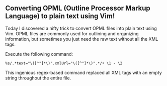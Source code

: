 ## Converting OPML (Outline Processor Markup Language) to plain text using Vim!
Today I discovered a nifty trick to convert OPML files into plain text using Vim. OPML files are commonly used for outlining and organizing information, but sometimes you just need the raw text without all the XML tags.

Execute the following command: 
```
%s/.*text="\([^"]*\)".xmlUrl="\([^"]*\)".*/• \1 - \2
```
This ingenious regex-based command replaced all XML tags with an empty string throughout the entire file.
